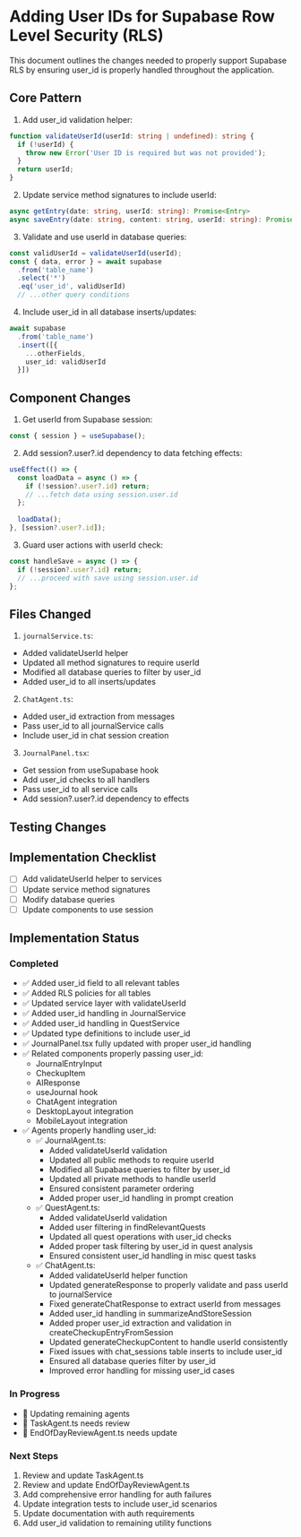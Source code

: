 # Adding User IDs for Supabase Row Level Security (RLS)

This document outlines the changes needed to properly support Supabase RLS by ensuring user_id is properly handled throughout the application.

## Core Pattern

1. Add user_id validation helper:
```typescript
function validateUserId(userId: string | undefined): string {
  if (!userId) {
    throw new Error('User ID is required but was not provided');
  }
  return userId;
}
```

2. Update service method signatures to include userId:
```typescript
async getEntry(date: string, userId: string): Promise<Entry>
async saveEntry(date: string, content: string, userId: string): Promise<Entry>
```

3. Validate and use userId in database queries:
```typescript
const validUserId = validateUserId(userId);
const { data, error } = await supabase
  .from('table_name')
  .select('*')
  .eq('user_id', validUserId)
  // ...other query conditions
```

4. Include user_id in all database inserts/updates:
```typescript
await supabase
  .from('table_name')
  .insert([{
    ...otherFields,
    user_id: validUserId
  }])
```

## Component Changes

1. Get userId from Supabase session:
```typescript
const { session } = useSupabase();
```

2. Add session?.user?.id dependency to data fetching effects:
```typescript
useEffect(() => {
  const loadData = async () => {
    if (!session?.user?.id) return;
    // ...fetch data using session.user.id
  };
  
  loadData();
}, [session?.user?.id]);
```

3. Guard user actions with userId check:
```typescript
const handleSave = async () => {
  if (!session?.user?.id) return;
  // ...proceed with save using session.user.id
};
```

## Files Changed

1. `journalService.ts`:
- Added validateUserId helper
- Updated all method signatures to require userId
- Modified all database queries to filter by user_id
- Added user_id to all inserts/updates

2. `ChatAgent.ts`:
- Added user_id extraction from messages
- Pass user_id to all journalService calls
- Include user_id in chat session creation

3. `JournalPanel.tsx`:
- Get session from useSupabase hook
- Add user_id checks to all handlers
- Pass user_id to all service calls
- Add session?.user?.id dependency to effects

## Testing Changes

## Implementation Checklist

- [ ] Add validateUserId helper to services
- [ ] Update service method signatures
- [ ] Modify database queries
- [ ] Update components to use session

## Implementation Status

### Completed
- ✅ Added user_id field to all relevant tables
- ✅ Added RLS policies for all tables
- ✅ Updated service layer with validateUserId
- ✅ Added user_id handling in JournalService
- ✅ Added user_id handling in QuestService
- ✅ Updated type definitions to include user_id
- ✅ JournalPanel.tsx fully updated with proper user_id handling
- ✅ Related components properly passing user_id:
  - JournalEntryInput
  - CheckupItem
  - AIResponse
  - useJournal hook
  - ChatAgent integration
  - DesktopLayout integration
  - MobileLayout integration
- ✅ Agents properly handling user_id:
  - ✅ JournalAgent.ts:
    - Added validateUserId validation
    - Updated all public methods to require userId
    - Modified all Supabase queries to filter by user_id
    - Updated all private methods to handle userId
    - Ensured consistent parameter ordering
    - Added proper user_id handling in prompt creation
  - ✅ QuestAgent.ts:
    - Added validateUserId validation
    - Added user filtering in findRelevantQuests
    - Updated all quest operations with user_id checks
    - Added proper task filtering by user_id in quest analysis
    - Ensured consistent user_id handling in misc quest tasks
  - ✅ ChatAgent.ts:
    - Added validateUserId helper function
    - Updated generateResponse to properly validate and pass userId to journalService
    - Fixed generateChatResponse to extract userId from messages
    - Added user_id handling in summarizeAndStoreSession
    - Added proper user_id extraction and validation in createCheckupEntryFromSession
    - Updated generateCheckupContent to handle userId consistently
    - Fixed issues with chat_sessions table inserts to include user_id
    - Ensured all database queries filter by user_id
    - Improved error handling for missing user_id cases

### In Progress
- 🔄 Updating remaining agents
- 🔄 TaskAgent.ts needs review
- 🔄 EndOfDayReviewAgent.ts needs update

### Next Steps
1. Review and update TaskAgent.ts
2. Review and update EndOfDayReviewAgent.ts
3. Add comprehensive error handling for auth failures
4. Update integration tests to include user_id scenarios
5. Update documentation with auth requirements
6. Add user_id validation to remaining utility functions